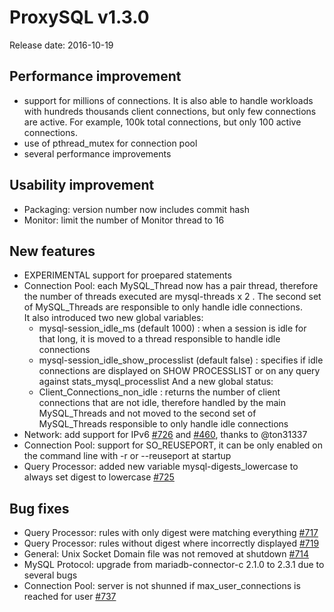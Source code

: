 # ProxySQL v1.3.0

Release date: 2016-10-19

## Performance improvement

* support for millions of connections. It is also able to handle workloads with hundreds thousands client connections, but only few connections are active. For example, 100k total connections, but only 100 active connections.
* use of pthread_mutex for connection pool
* several performance improvements


## Usability improvement

* Packaging: version number now includes commit hash
* Monitor: limit the number of Monitor thread to 16


## New features

* EXPERIMENTAL support for proepared statements
* Connection Pool: each MySQL_Thread now has a pair thread, therefore the number of threads executed are mysql-threads x 2 . The second set of MySQL_Threads are responsible to only handle idle connections.  
  It also introduced two new global variables:
  * mysql-session_idle_ms (default 1000) : when a session is idle for that long, it is moved to a thread responsible to handle idle connections
  * mysql-session_idle_show_processlist (default false) : specifies if idle connections are displayed on SHOW PROCESSLIST or on any query against stats_mysql_processlist
  And a new global status:
  * Client_Connections_non_idle : returns the number of client connections that are not idle, therefore handled by the main MySQL_Threads and not moved to the second set of MySQL_Threads responsible to only handle idle connections
* Network: add support for IPv6 [#726](../../../../issues/726) and [#460](../../../../issues/460), thanks to @ton31337
* Connection Pool: support for SO_REUSEPORT, it can be only enabled on the command line with -r or --reuseport at startup
* Query Processor: added new variable mysql-digests_lowercase to always set digest to lowercase [#725](../../../../issues/725)


## Bug fixes

* Query Processor: rules with only digest were matching everything [#717](../../../../issues/717)
* Query Processor: rules without digest where incorrectly displayed [#719](../../../../issues/719)
* General: Unix Socket Domain file was not removed at shutdown [#714](../../../../issues/714)
* MySQL Protocol: upgrade from mariadb-connector-c 2.1.0 to 2.3.1 due to several bugs
* Connection Pool: server is not shunned if max_user_connections is reached for user [#737](../../../../issues/737)

